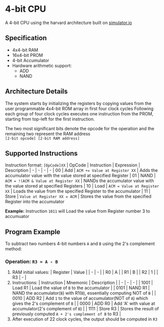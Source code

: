 # 4-bit CPU
A 4-bit CPU using the harvard architecture built on [simulator.io](https://simulator.io/board/qrKHHvNRzY/3)

## Specification
- 4x4-bit RAM
- 16x4-bit PROM
- 4-bit Accumulator
- Hardware arithmetic support:
  - ADD
  - NAND

## Architecture Details
The system starts by initializing the registers by copying values
from the user programmable 4x4-bit ROM array in first four clock cycles
Following each group of four clock cycles executes one instruction from
the PROM, starting from top-left for the first instruction.

The two most significant bits denote the opcode for the operation and
the remaining two represent the RAM address  
`[2-bit opcode] [2-bit RAM address]`

## Supported Instructions
Instruction format: `[OpCode]XX`
| OpCode | Instruction | Expression | Description
|    -   |      -      |     -      |      -
| 00 | Add   | `ACM += Value at Register XX`        | Adds the accumulator value with the value stored at specified Register
| 01 | NAND  | `ACM = !(ACM & Value at Register XX` | NANDs the accumulator value with the value stored at specified Registers
| 10 | Load  | `ACM = Value at Register XX`         | Loads the value from the specified Register to the accumulator
| 11 | Store | `Value at Register XX = ACM`         | Stores the value from the specified Register into the accumulator

**Example:** Instruction `1011` will Load the value from Register number 3 to accumuator

## Program Example
To subtract two numbers 4-bit numbers `A` and `B` using the 2's complement method:  
### Operation: `R3 = A - B`
1. RAM initial values:
   | Register | Value |
   |    -     |   -   |
   |  R0    |  A  |
   |  R1    |  B  |
   |  R2    |  1  |
   |  R3    |  -  |
2. Instructions:
   | Instruction | Mnemonic | Description |
   |      -      |    -     |     -       |
   | 1001 | Load R1 | Load the value of `B` to the accumulator |
   | 0101 | NAND R1 | NAND the accumulator(`B`) with R1(`B`), essentially computing NOT of `B` |
   | 0010 | ADD R2 | Add `1` to the value of accumulator(NOT of `A`) which gives the 2's complement of `B` |
   | 0000 | ADD R0 | Add 'A' with value at accumulator(2's complement of `B`) |
   | 1111 | Store R3 | Stores the result of previously computed `A + 2's complement of B` to R3 |
3. After execution of 22 clock cycles, the output should be computed in `R3`
